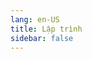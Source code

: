 ```yaml
---
lang: en-US
title: Lập trình
sidebar: false
---
```


<Knowledge 
  section-name="Ngôn ngữ lập trình"
/>

<Knowledge 
  section-name="Kỹ thuật lập trình"
/>
